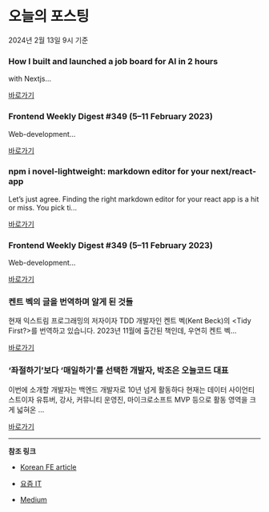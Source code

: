 # 오늘의 포스팅 
2024년 2월 13일 9시 기준 

### How I built and launched a job board for AI in 2 hours 

 with Nextjs... 

 [바로가기](https://medium.com/@Nithur/how-i-built-and-launched-a-job-board-for-ai-in-2-hours-a7256c7d99f7?responsesOpen=true&sortBy=REVERSE_CHRON&source=topic_portal_recommended_stories---------0-84----------nextjs----------3eaf0ddf_da35_45f9_972d_15db82c120b5-------) 

### Frontend Weekly Digest #349 (5–11 February 2023) 

 Web-development... 

 [바로가기](https://medium.com/@frontender-ua/frontend-weekly-digest-349-5-11-february-2023-3506231bf46d?responsesOpen=true&sortBy=REVERSE_CHRON&source=topic_portal_recommended_stories---------0-84----------front_end_development----------5610f924_ab3d_4f2c_9b92_3e5d303e143b-------) 

### npm i novel-lightweight: markdown editor for your next/react-app 

 Let’s just agree. Finding the right markdown editor for your react app is a hit or miss. You pick ti... 

 [바로가기](https://medium.com/@ankur0/npm-i-novel-lightweight-markdown-editor-for-your-next-react-app-e4c9b674bb63?responsesOpen=true&sortBy=REVERSE_CHRON&source=topic_portal_recommended_stories---------0-84----------react----------472777ad_148d_4a99_a40d_771e180a4bfe-------) 

### Frontend Weekly Digest #349 (5–11 February 2023) 

 Web-development... 

 [바로가기](https://medium.com/@frontender-ua/frontend-weekly-digest-349-5-11-february-2023-3506231bf46d?responsesOpen=true&sortBy=REVERSE_CHRON&source=topic_portal_recommended_stories---------0-84----------javascript----------c57252aa_2682_4e3d_ad02_4d3e2bc06566-------) 

### 켄트 벡의 글을 번역하며 알게 된 것들 

 현재 익스트림 프로그래밍의 저자이자 TDD 개발자인 켄트 벡(Kent Beck)의 <Tidy First?>를 번역하고 있습니다. 2023년 11월에 출간된 책인데, 우연히 켄트 벡... 

 [바로가기](https://yozm.wishket.com/magazine/detail/2452/) 

### ‘좌절하기’보다 ‘매일하기’를 선택한 개발자, 박조은 오늘코드 대표 

 이번에 소개할 개발자는 백엔드 개발자로 10년 넘게 활동하다 현재는 데이터 사이언티스트이자 유튜버, 강사, 커뮤니티 운영진, 마이크로소프트 MVP 등으로 활동 영역을 크게 넓혀온 ... 

 [바로가기](https://yozm.wishket.com/magazine/detail/2450/) 

---

**참조 링크**

- [Korean FE article](https://kofearticle.substack.com) 

- [요즘 IT](https://yozm.wishket.com/magazine) 

- [Medium](https://medium.com) 

